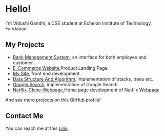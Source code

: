 
# Hello!
I'm Vidushi Gandhi, a CSE student at Echelon Institute of Technology, Faridabad.

## My Projects
* [Bank Management System](https://github.com/VGandhi27/Bank-Management-System), an interface for both employee and customer.
* [E-Commerce Website](https://vgandhi27.github.io/Ecommerce/),Product Landing Page.
* [My Site](https://github.com/VGandhi27/vgandhi27.github.io), front end development.
* [Data Structure And Algorithm](https://github.com/VGandhi27/C-programming), implementation of stacks, trees etc.
* [Google Search](https://github.com/VGandhi27/GoogleSearch.github.io), implementation of Google Search.
* [Netflix-Clone-Webpage](https://github.com/VGandhi27/Netflix-Clone),Home page development of Netflix Webpage

And see more projects on this GitHub profile!

## Contact Me

You can reach me at this [Link](https://vgandhi27.github.io/Portfolio/).
